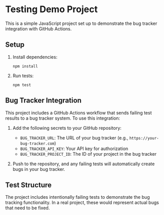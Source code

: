 # Testing Demo Project

This is a simple JavaScript project set up to demonstrate the bug tracker integration with GitHub Actions.

## Setup

1. Install dependencies:

   ```
   npm install
   ```

2. Run tests:
   ```
   npm test
   ```

## Bug Tracker Integration

This project includes a GitHub Actions workflow that sends failing test results to a bug tracker system. To use this integration:

1. Add the following secrets to your GitHub repository:

   - `BUG_TRACKER_URL`: The URL of your bug tracker (e.g., `https://your-bug-tracker.com`)
   - `BUG_TRACKER_API_KEY`: Your API key for authorization
   - `BUG_TRACKER_PROJECT_ID`: The ID of your project in the bug tracker

2. Push to the repository, and any failing tests will automatically create bugs in your bug tracker.

## Test Structure

The project includes intentionally failing tests to demonstrate the bug tracking functionality. In a real project, these would represent actual bugs that need to be fixed.
